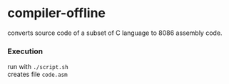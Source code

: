 # compiler-offline

converts source code of a subset of C language to 8086 assembly code.

### Execution
run with ```./script.sh```</br>
creates file ```code.asm```
